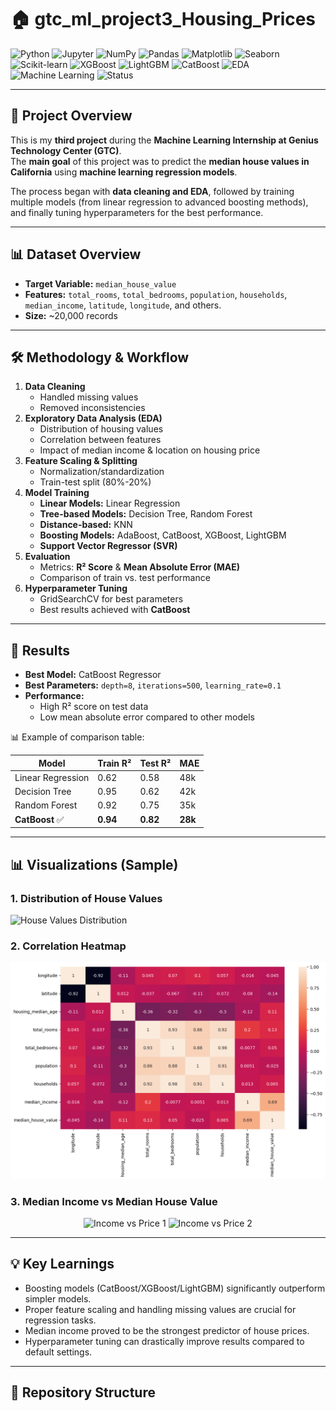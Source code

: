 # 🏠 gtc_ml_project3_Housing_Prices

![Python](https://img.shields.io/badge/Python-3.9%2B-blue?logo=python)
![Jupyter](https://img.shields.io/badge/Jupyter-Notebook-orange?logo=jupyter)
![NumPy](https://img.shields.io/badge/NumPy-Data%20Processing-lightblue?logo=numpy)
![Pandas](https://img.shields.io/badge/Pandas-Data%20Analysis-purple?logo=pandas)
![Matplotlib](https://img.shields.io/badge/Matplotlib-Visualization-darkblue?logo=plotly)
![Seaborn](https://img.shields.io/badge/Seaborn-Statistical%20Plots-teal?logo=seaborn)
![Scikit-learn](https://img.shields.io/badge/Scikit--Learn-ML-yellow?logo=scikitlearn)
![XGBoost](https://img.shields.io/badge/XGBoost-GradientBoosting-orange?logo=xgboost)
![LightGBM](https://img.shields.io/badge/LightGBM-GradientBoosting-green?logo=lightgbm)
![CatBoost](https://img.shields.io/badge/CatBoost-Boosting-yellow?logo=catboost)
![EDA](https://img.shields.io/badge/EDA-Exploratory%20Data%20Analysis-brightgreen)
![Machine Learning](https://img.shields.io/badge/ML-Regression-blue?logo=mlflow)
![Status](https://img.shields.io/badge/Status-Completed-success)

---

## 📌 Project Overview
This is my **third project** during the **Machine Learning Internship at Genius Technology Center (GTC)**.  
The **main goal** of this project was to predict the **median house values in California** using **machine learning regression models**.  

The process began with **data cleaning and EDA**, followed by training multiple models (from linear regression to advanced boosting methods), and finally tuning hyperparameters for the best performance.  

---

## 📊 Dataset Overview
- **Target Variable:** `median_house_value`  
- **Features:** `total_rooms`, `total_bedrooms`, `population`, `households`, `median_income`, `latitude`, `longitude`, and others.  
- **Size:** ~20,000 records  

---

## 🛠️ Methodology & Workflow
1. **Data Cleaning**
   - Handled missing values
   - Removed inconsistencies
2. **Exploratory Data Analysis (EDA)**
   - Distribution of housing values
   - Correlation between features
   - Impact of median income & location on housing price
3. **Feature Scaling & Splitting**
   - Normalization/standardization
   - Train-test split (80%-20%)
4. **Model Training**
   - **Linear Models:** Linear Regression
   - **Tree-based Models:** Decision Tree, Random Forest
   - **Distance-based:** KNN
   - **Boosting Models:** AdaBoost, CatBoost, XGBoost, LightGBM
   - **Support Vector Regressor (SVR)**
5. **Evaluation**
   - Metrics: **R² Score** & **Mean Absolute Error (MAE)**
   - Comparison of train vs. test performance
6. **Hyperparameter Tuning**
   - GridSearchCV for best parameters
   - Best results achieved with **CatBoost**

---

## 🚀 Results 
- **Best Model:** CatBoost Regressor  
- **Best Parameters:** `depth=8`, `iterations=500`, `learning_rate=0.1`  
- **Performance:**  
  - High R² score on test data  
  - Low mean absolute error compared to other models  

📊 Example of comparison table:

| Model              | Train R² | Test R² | MAE   |
|--------------------|----------|---------|-------|
| Linear Regression  | 0.62     | 0.58    | 48k   |
| Decision Tree      | 0.95     | 0.62    | 42k   |
| Random Forest      | 0.92     | 0.75    | 35k   |
| **CatBoost** ✅     | **0.94** | **0.82**| **28k** |

---

## 📊 Visualizations (Sample)

### 1. Distribution of House Values
![House Values Distribution](Images/HouseValue_Distribution.png)

### 2. Correlation Heatmap
![Correlation Heatmap](Images/Correlation_Heatmap.png)

### 3. Median Income vs Median House Value
<p align="center">
  <img src="Images/Income_vs_Price1.png" alt="Income vs Price 1" width="45%"/>
  <img src="Images/Income_vs_Price2.png" alt="Income vs Price 2" width="45%"/>
</p>

---

## 💡 Key Learnings
- Boosting models (CatBoost/XGBoost/LightGBM) significantly outperform simpler models.  
- Proper feature scaling and handling missing values are crucial for regression tasks.  
- Median income proved to be the strongest predictor of house prices.  
- Hyperparameter tuning can drastically improve results compared to default settings.  

---

## 📂 Repository Structure
